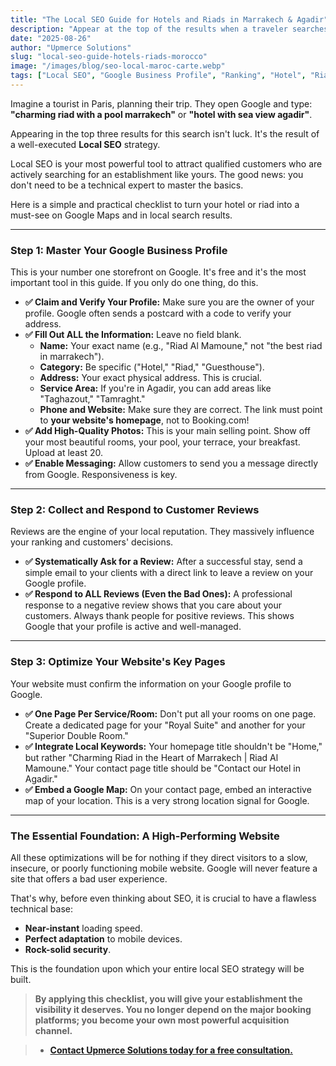 ```yaml
---
title: "The Local SEO Guide for Hotels and Riads in Marrakech & Agadir"
description: "Appear at the top of the results when a traveler searches for a hotel or riad in your city. This practical guide gives you a simple checklist to master your local SEO."
date: "2025-08-26"
author: "Upmerce Solutions"
slug: "local-seo-guide-hotels-riads-morocco"
image: "/images/blog/seo-local-maroc-carte.webp"
tags: ["Local SEO", "Google Business Profile", "Ranking", "Hotel", "Riad", "Morocco"]
---
```


Imagine a tourist in Paris, planning their trip. They open Google and type: **"charming riad with a pool marrakech"** or **"hotel with sea view agadir"**.

Appearing in the top three results for this search isn't luck. It's the result of a well-executed **Local SEO** strategy.

Local SEO is your most powerful tool to attract qualified customers who are actively searching for an establishment like yours. The good news: you don't need to be a technical expert to master the basics.

Here is a simple and practical checklist to turn your hotel or riad into a must-see on Google Maps and in local search results.



---

### **Step 1: Master Your Google Business Profile**

This is your number one storefront on Google. It's free and it's the most important tool in this guide. If you only do one thing, do this.

* **✅ Claim and Verify Your Profile:** Make sure you are the owner of your profile. Google often sends a postcard with a code to verify your address.
* **✅ Fill Out ALL the Information:** Leave no field blank.
    * **Name:** Your exact name (e.g., "Riad Al Mamoune," not "the best riad in marrakech").
    * **Category:** Be specific ("Hotel," "Riad," "Guesthouse").
    * **Address:** Your exact physical address. This is crucial.
    * **Service Area:** If you're in Agadir, you can add areas like "Taghazout," "Tamraght."
    * **Phone and Website:** Make sure they are correct. The link must point to **your website's homepage**, not to Booking.com!
* **✅ Add High-Quality Photos:** This is your main selling point. Show off your most beautiful rooms, your pool, your terrace, your breakfast. Upload at least 20.
* **✅ Enable Messaging:** Allow customers to send you a message directly from Google. Responsiveness is key.

---

### **Step 2: Collect and Respond to Customer Reviews**

Reviews are the engine of your local reputation. They massively influence your ranking and customers' decisions.

* **✅ Systematically Ask for a Review:** After a successful stay, send a simple email to your clients with a direct link to leave a review on your Google profile.
* **✅ Respond to ALL Reviews (Even the Bad Ones):** A professional response to a negative review shows that you care about your customers. Always thank people for positive reviews. This shows Google that your profile is active and well-managed.

---

### **Step 3: Optimize Your Website's Key Pages**

Your website must confirm the information on your Google profile to Google.

* **✅ One Page Per Service/Room:** Don't put all your rooms on one page. Create a dedicated page for your "Royal Suite" and another for your "Superior Double Room."
* **✅ Integrate Local Keywords:** Your homepage title shouldn't be "Home," but rather "Charming Riad in the Heart of Marrakech | Riad Al Mamoune." Your contact page title should be "Contact our Hotel in Agadir."
* **✅ Embed a Google Map:** On your contact page, embed an interactive map of your location. This is a very strong location signal for Google.

---

### **The Essential Foundation: A High-Performing Website**

All these optimizations will be for nothing if they direct visitors to a slow, insecure, or poorly functioning mobile website. Google will never feature a site that offers a bad user experience.

That's why, before even thinking about SEO, it is crucial to have a flawless technical base:
* **Near-instant** loading speed.
* **Perfect adaptation** to mobile devices.
* **Rock-solid security**.

This is the foundation upon which your entire local SEO strategy will be built.

> **By applying this checklist, you will give your establishment the visibility it deserves. You no longer depend on the major booking platforms; you become your own most powerful acquisition channel.**

> * [**Contact Upmerce Solutions today for a free consultation.**](https'www.upmerce.com/en#contact)